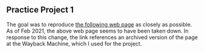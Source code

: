 ## Practice Project 1
The goal was to reproduce [the following web page](https://web.archive.org/web/20201124213242/http://2014.jsconfbr.org/#sponsors) as closely as possible. As of Feb 2021, the above web page seems to have been taken down. In response to this change, the link references an archived version of the page at the Wayback Machine, which I used for the project.
